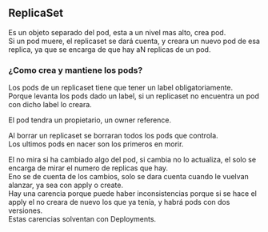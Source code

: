 ## ReplicaSet
Es un objeto separado del pod, esta a un nivel mas alto, crea pod.<br>
Si un pod muere, el replicaset se dará cuenta, y creara un nuevo pod de esa replica, ya que se encarga de que hay aN replicas de un pod.

### ¿Como crea y mantiene los pods?
Los pods de un replicaset tiene que tener un label obligatoriamente.<br>
Porque levanta los pods dado un label, si un replicaset no encuentra un pod con dicho label lo creara.

El pod tendra un propietario, un owner reference.

Al borrar un replicaset se borraran todos los pods que controla.<br>
Los ultimos pods en nacer son los primeros en morir.

El no mira si ha cambiado algo del pod, si cambia no lo actualiza, el solo se encarga de mirar el numero de replicas que hay.<br>
Eno se de cuenta de los cambios, solo se dara cuenta cuando le vuelvan alanzar, ya sea con apply o create.<br>
Hay una carencia porque puede haber inconsistencias porque si se hace el apply el no creara de nuevo los que ya tenía, y habrá pods con dos versiones.<br>
Estas carencias solventan con Deployments.
